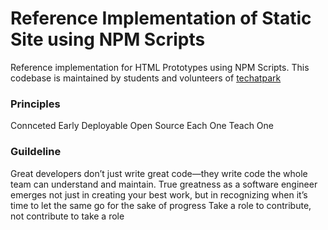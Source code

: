 # Reference Implementation of Static Site using NPM Scripts
Reference implementation for HTML Prototypes using NPM Scripts. This codebase is maintained by students and volunteers of [techatpark](http://www.techatpark.com)

### Principles

Connceted
Early Deployable
Open Source
Each One Teach One

### Guildeline

Great developers don’t just write great code—they write code the whole team can understand and maintain.
True greatness as a software engineer emerges not just in creating your best work, but in recognizing when it’s time to let the same go for the sake of progress
Take a role to contribute, not contribute to take a role



